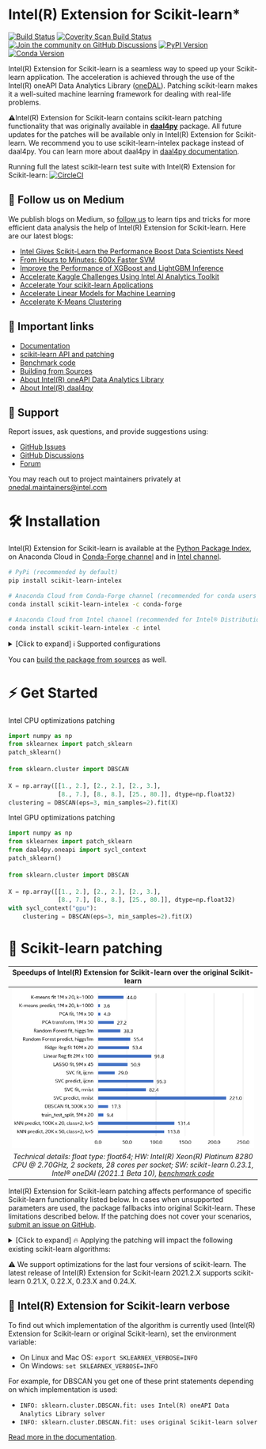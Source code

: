 # Intel(R) Extension for Scikit-learn*
[![Build Status](https://dev.azure.com/daal/daal4py/_apis/build/status/CI?branchName=master)](https://dev.azure.com/daal/daal4py/_build/latest?definitionId=9&branchName=master)
[![Coverity Scan Build Status](https://scan.coverity.com/projects/21716/badge.svg)](https://scan.coverity.com/projects/daal4py)
[![Join the community on GitHub Discussions](https://badgen.net/badge/join%20the%20discussion/on%20github/black?icon=github)](https://github.com/intel/scikit-learn-intelex/discussions)
[![PyPI Version](https://img.shields.io/pypi/v/scikit-learn-intelex)](https://pypi.org/project/scikit-learn-intelex/)
[![Conda Version](https://img.shields.io/conda/vn/conda-forge/scikit-learn-intelex)](https://anaconda.org/conda-forge/scikit-learn-intelex)

Intel(R) Extension for Scikit-learn is a seamless way to speed up your Scikit-learn application. The acceleration is achieved through the use of the Intel(R) oneAPI Data Analytics Library ([oneDAL](https://github.com/oneapi-src/oneDAL)). Patching scikit-learn makes it a well-suited machine learning framework for dealing with real-life problems.

⚠️Intel(R) Extension for Scikit-learn contains scikit-learn patching functionality that was originally available in [**daal4py**](https://github.com/intel/scikit-learn-intelex/tree/master/daal4py) package. All future updates for the patches will be available only in Intel(R) Extension for Scikit-learn. We recommend you to use scikit-learn-intelex package instead of daal4py.
You can learn more about daal4py in [daal4py documentation](https://intelpython.github.io/daal4py).

Running full the latest scikit-learn test suite with Intel(R) Extension for Scikit-learn: [![CircleCI](https://circleci.com/gh/IntelPython/daal4py.svg?style=svg)](https://circleci.com/gh/IntelPython/daal4py)

## 👀 Follow us on Medium

We publish blogs on Medium, so [follow us](https://medium.com/intel-analytics-software/tagged/machine-learning) to learn tips and tricks for more efficient data analysis the help of Intel(R) Extension for Scikit-learn. Here are our latest blogs:

- [Intel Gives Scikit-Learn the Performance Boost Data Scientists Need](https://medium.com/intel-analytics-software/intel-gives-scikit-learn-the-performance-boost-data-scientists-need-42eb47c80b18)
- [From Hours to Minutes: 600x Faster SVM](https://medium.com/intel-analytics-software/from-hours-to-minutes-600x-faster-svm-647f904c31ae)
- [Improve the Performance of XGBoost and LightGBM Inference](https://medium.com/intel-analytics-software/improving-the-performance-of-xgboost-and-lightgbm-inference-3b542c03447e)
- [Accelerate Kaggle Challenges Using Intel AI Analytics Toolkit](https://medium.com/intel-analytics-software/accelerate-kaggle-challenges-using-intel-ai-analytics-toolkit-beb148f66d5a)
- [Accelerate Your scikit-learn Applications](https://medium.com/intel-analytics-software/improving-the-performance-of-xgboost-and-lightgbm-inference-3b542c03447e)
- [Accelerate Linear Models for Machine Learning](https://medium.com/intel-analytics-software/accelerating-linear-models-for-machine-learning-5a75ff50a0fe)
- [Accelerate K-Means Clustering](https://medium.com/intel-analytics-software/accelerate-k-means-clustering-6385088788a1)

## 🔗 Important links
- [Documentation](https://intel.github.io/scikit-learn-intelex/)
- [scikit-learn API and patching](https://intel.github.io/scikit-learn-intelex/)
- [Benchmark code](https://github.com/IntelPython/scikit-learn_bench)
- [Building from Sources](https://github.com/intel/scikit-learn-intelex/blob/master/INSTALL.md)
- [About Intel(R) oneAPI Data Analytics Library](https://github.com/oneapi-src/oneDAL)
- [About Intel(R) daal4py](https://github.com/intel/scikit-learn-intelex/tree/master/daal4py)

## 💬 Support

Report issues, ask questions, and provide suggestions using:

- [GitHub Issues](https://github.com/intel/scikit-learn-intelex/issues)
- [GitHub Discussions](https://github.com/intel/scikit-learn-intelex/discussions)
- [Forum](https://community.intel.com/t5/Intel-Distribution-for-Python/bd-p/distribution-python)

You may reach out to project maintainers privately at onedal.maintainers@intel.com

# 🛠 Installation
Intel(R) Extension for Scikit-learn is available at the [Python Package Index](https://pypi.org/project/scikit-learn-intelex/),
on Anaconda Cloud in [Conda-Forge channel](https://anaconda.org/conda-forge/scikit-learn-intelex) and in [Intel channel](https://anaconda.org/intel/scikit-learn-intelex).

```bash
# PyPi (recommended by default)
pip install scikit-learn-intelex 
```

```bash
# Anaconda Cloud from Conda-Forge channel (recommended for conda users by default)
conda install scikit-learn-intelex -c conda-forge
```

```bash
# Anaconda Cloud from Intel channel (recommended for Intel® Distribution for Python users)
conda install scikit-learn-intelex -c intel
```

<details><summary>[Click to expand] ℹ️ Supported configurations </summary>

#### 📦 PyPi channel

| OS / Python version     | **Python 3.6** | **Python 3.7** | **Python 3.8**| **Python 3.9**|
| :-----------------------| :------------: | :-------------:| :------------:| :------------:|
|    **Linux**            |    [CPU, GPU]  |  [CPU, GPU]    |   [CPU, GPU]  |     ❌       |
|    **Windows**          |    [CPU, GPU]  |  [CPU, GPU]    |   [CPU, GPU]  |     ❌       |
|    **OsX**              |    [CPU]       |  [CPU]         |    [CPU]      |     ❌       |

#### 📦 Anaconda Cloud: Conda-Forge channel

| OS / Python version     | **Python 3.6** | **Python 3.7** | **Python 3.8**| **Python 3.9**|
| :-----------------------| :------------: | :------------: | :------------:| :------------:|
|    **Linux**            |   [CPU]        |   [CPU]        |     [CPU]     |     [CPU]     |
|    **Windows**          |   [CPU]        |   [CPU]        |     [CPU]     |     [CPU]     |
|    **OsX**              |   [CPU]        |   [CPU]        |     [CPU]     |     [CPU]     |

#### 📦 Anaconda Cloud: Intel channel

| OS / Python version     | **Python 3.6** | **Python 3.7** | **Python 3.8**| **Python 3.9**|
| :-----------------------| :------------: | :-------------:| :------------:| :------------:|
|    **Linux**            |   [CPU, GPU]   |     [CPU, GPU]  |  [CPU, GPU]  |      ❌       |
|    **Windows**          |   [CPU, GPU]   |     [CPU, GPU]  |  [CPU, GPU]  |      ❌       |
|    **OsX**              |   [CPU]        |     [CPU]       |   [CPU]      |      ❌       |

</details>

You can [build the package from sources](https://github.com/intel/scikit-learn-intelex/blob/master/INSTALL.md) as well.

# ⚡️ Get Started

Intel CPU optimizations patching
```py
import numpy as np
from sklearnex import patch_sklearn
patch_sklearn()

from sklearn.cluster import DBSCAN

X = np.array([[1., 2.], [2., 2.], [2., 3.],
              [8., 7.], [8., 8.], [25., 80.]], dtype=np.float32)
clustering = DBSCAN(eps=3, min_samples=2).fit(X)
```

Intel GPU optimizations patching
```py
import numpy as np
from sklearnex import patch_sklearn
from daal4py.oneapi import sycl_context
patch_sklearn()

from sklearn.cluster import DBSCAN

X = np.array([[1., 2.], [2., 2.], [2., 3.],
              [8., 7.], [8., 8.], [25., 80.]], dtype=np.float32)
with sycl_context("gpu"):
    clustering = DBSCAN(eps=3, min_samples=2).fit(X)
```

# 🚀 Scikit-learn patching

| Speedups of Intel(R) Extension for Scikit-learn over the original Scikit-learn |
|:--:|
| ![](https://raw.githubusercontent.com/intel/scikit-learn-intelex/master/doc/scikit-learn-acceration.png) |
| *Technical details: float type: float64; HW: Intel(R) Xeon(R) Platinum 8280 CPU @ 2.70GHz, 2 sockets, 28 cores per socket; SW: scikit-learn 0.23.1, Intel® oneDAl (2021.1 Beta 10), [benchmark code](https://github.com/IntelPython/scikit-learn_bench)* |

Intel(R) Extension for Scikit-learn patching affects performance of specific Scikit-learn functionality listed below. In cases when unsupported parameters are used, the package fallbacks into original Scikit-learn. These limitations described below. If the patching does not cover your scenarios, [submit an issue on GitHub](https://github.com/intel/scikit-learn-intelex/issues).

<details><summary>[Click to expand] 🔥 Applying the patching will impact the following existing scikit-learn algorithms: </summary>

|Task|Functionality|Parameters support|Data support|
|:---|:------------|:-----------------|:-----------|
|Classification|**SVC**|All parameters except `kernel` = 'poly' and 'sigmoid'. | No limitations.|
||**RandomForestClassifier**|All parameters except `warmstart` = True and `cpp_alpha` != 0, `criterion` != 'gini'. | Multi-output and sparse data is not supported. |
||**KNeighborsClassifier**|All parameters except `metric` != 'euclidean' or `minkowski` with `p` != 2. | Multi-output and sparse data is not supported. |
||**LogisticRegression / LogisticRegressionCV**|All parameters except `solver` != 'lbfgs' or 'newton-cg', `class_weight` != None, `sample_weight` != None. | Only dense data is supported. |
|Regression|**RandomForestRegressor**|All parameters except `warmstart` = True and `cpp_alpha` != 0, `criterion` != 'mse'. | Multi-output and sparse data is not supported. |
||**KNeighborsRegressor**|All parameters except `metric` != 'euclidean' or `minkowski` with `p` != 2. | Sparse data is not supported. |
||**LinearRegression**|All parameters except `normalize` != False and `sample_weight` != None. | Only dense data is supported, `#observations` should be >= `#features`. |
||**Ridge**|All parameters except `normalize` != False, `solver` != 'auto' and `sample_weight` != None. | Only dense data is supported, `#observations` should be >= `#features`. |
||**ElasticNet**|All parameters except `sample_weight` != None. | Multi-output and sparse data is not supported, `#observations` should be >= `#features`. |
||**Lasso**|All parameters except `sample_weight` != None. | Multi-output and sparse data is not supported, `#observations` should be >= `#features`. |
|Clustering|**KMeans**|All parameters except `precompute_distances` and `sample_weight` != None. | No limitations. |
||**DBSCAN**|All parameters except `metric` != 'euclidean' or `minkowski` with `p` != 2, `algorithm` != `brute` or `auto` . | Only dense data is supported. |
|Dimensionality reduction|**PCA**|All parameters except `svd_solver` != 'full'. | No limitations. |
|| **TSNE**|All parameters except `metric` != 'euclidean' or `minkowski` with `p` != 2. | Sparse data is not supported. |
|Unsupervised|**NearestNeighbors**|All parameters except `metric` != 'euclidean' or `minkowski` with `p` != 2. | Sparse data is not supported. |
|Other|**train_test_split**|All parameters are supported. | Only dense data is supported.|
||**assert_all_finite**|All parameters are supported. | Only dense data is supported. |
||**pairwise_distance**|With `metric`='cosine' and 'correlation'.| Only dense data is supported. |
||**roc_auc_score**|Parameters `average`, `sample_weight`, `max_fpr` and `multi_class` are not supported. | No limitations. |

 </details>

⚠️ We support optimizations for the last four versions of scikit-learn. The latest release of Intel(R) Extension for Scikit-learn 2021.2.X supports scikit-learn 0.21.X,
0.22.X, 0.23.X and 0.24.X.

## 📜 Intel(R) Extension for Scikit-learn verbose

To find out which implementation of the algorithm is currently used (Intel(R) Extension for Scikit-learn or original Scikit-learn), set the environment variable:
- On Linux and Mac OS: `export SKLEARNEX_VERBOSE=INFO`
- On Windows: `set SKLEARNEX_VERBOSE=INFO`

For example, for DBSCAN you get one of these print statements depending on which implementation is used:
- `INFO: sklearn.cluster.DBSCAN.fit: uses Intel(R) oneAPI Data Analytics Library solver`
- `INFO: sklearn.cluster.DBSCAN.fit: uses original Scikit-learn solver`

[Read more in the documentation](https://intel.github.io/scikit-learn-intelex/).
